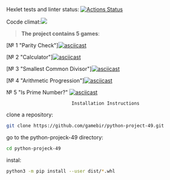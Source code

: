 Hexlet tests and linter status: [![Actions Status](https://github.com/gamebir/python-project-49/workflows/hexlet-check/badge.svg)](https://github.com/gamebir/python-project-49/actions)

 Cocde climat:<a href="https://codeclimate.com/github/gamebir/python-project-49/maintainability"><img
src="https://api.codeclimate.com/v1/badges/3e4e3068f6e9e0933acf/maintainability" /></a>

>__The project contains 5 games__:

[№ 1 "Parity Check"][![asciicast](https://asciinema.org/a/m5qqjlvXt8AQdJ1zezqifAGrf.svg)](https://asciinema.org/a/m5qqjlvXt8AQdJ1zezqifAGrf)

[№ 2 "Calculator"][![asciicast](https://asciinema.org/a/Q1qxAFdeVFLORccFL0dVWTHhf.svg)](https://asciinema.org/a/Q1qxAFdeVFLORccFL0dVWTHhf)

[№ 3 "Smallest Common Divisor"][![asciicast](https://asciinema.org/a/doV2201d3fJnQ4vOAbzTSXzXZ.svg)](https://asciinema.org/a/doV2201d3fJnQ4vOAbzTSXzXZ)

[№ 4 "Arithmetic Progression"][![asciicast](https://asciinema.org/a/TCwrRWjFG7ZtvgwjiuM4SDPGL.svg)](https://asciinema.org/a/TCwrRWjFG7ZtvgwjiuM4SDPGL)

№ 5 "Is Prime Number?"
[![asciicast](https://asciinema.org/a/zfGnMTgdSzxq9IhHFoucF1i7M.svg)](https://asciinema.org/a/zfGnMTgdSzxq9IhHFoucF1i7M)

                            Installation Instructions
clone a repository:

```bash
git clone https://github.com/gamebir/python-project-49.git
```

go to the python-projeck-49 directory:

```bash
cd python-projeck-49 
```

instal:

```bash
python3 -m pip install --user dist/*.whl
```
